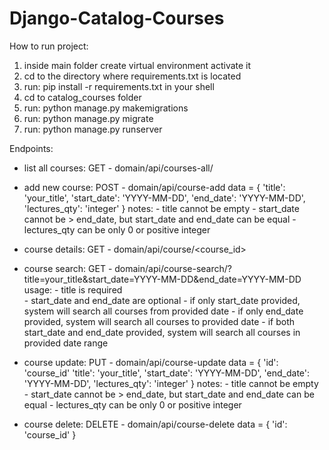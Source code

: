 # Django-Catalog-Courses

How to run project:
1) inside main folder create virtual environment activate it
2) cd to the directory where requirements.txt is located
3) run: pip install -r requirements.txt in your shell
4) cd to catalog_courses folder
5) run: python manage.py makemigrations
6) run: python manage.py migrate
7) run: python manage.py runserver

Endpoints:
- list all courses: GET - domain/api/courses-all/

- add new course: POST - domain/api/course-add
data = {
  'title': 'your_title',
  'start_date': 'YYYY-MM-DD', 
  'end_date': 'YYYY-MM-DD',
  'lectures_qty': 'integer'
}
notes:  - title cannot be empty
        - start_date cannot be > end_date, but start_date and end_date can be equal
        - lectures_qty can be only 0 or positive integer

- course details: GET - domain/api/course/<course_id>

- course search: GET - domain/api/course-search/?title=your_title&start_date=YYYY-MM-DD&end_date=YYYY-MM-DD
usage:  - title is required  
        - start_date and end_date are optional
        - if only start_date provided, system will search all courses from provided date
        - if only end_date provided, system will search all courses to provided date
        - if both start_date and end_date provided, system will search all courses in provided date range

- course update: PUT - domain/api/course-update
data = {
  'id': 'course_id'
  'title': 'your_title',
  'start_date': 'YYYY-MM-DD', 
  'end_date': 'YYYY-MM-DD',
  'lectures_qty': 'integer'
}
notes:  - title cannot be empty
        - start_date cannot be > end_date, but start_date and end_date can be equal
        - lectures_qty can be only 0 or positive integer

- course delete: DELETE - domain/api/course-delete
data = {
  'id': 'course_id'
}
